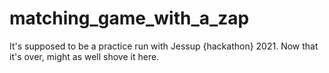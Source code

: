# matching_game_with_a_zap
It's supposed to be a practice run with Jessup {hackathon} 2021. Now that it's over, might as well shove it here.
